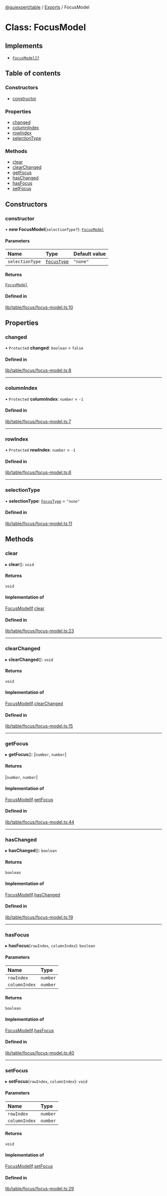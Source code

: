 [@guiexpert/table](../README.md) / [Exports](../modules.md) / FocusModel

# Class: FocusModel

## Implements

- [`FocusModelIf`](../interfaces/FocusModelIf.md)

## Table of contents

### Constructors

- [constructor](FocusModel.md#constructor)

### Properties

- [changed](FocusModel.md#changed)
- [columnIndex](FocusModel.md#columnindex)
- [rowIndex](FocusModel.md#rowindex)
- [selectionType](FocusModel.md#selectiontype)

### Methods

- [clear](FocusModel.md#clear)
- [clearChanged](FocusModel.md#clearchanged)
- [getFocus](FocusModel.md#getfocus)
- [hasChanged](FocusModel.md#haschanged)
- [hasFocus](FocusModel.md#hasfocus)
- [setFocus](FocusModel.md#setfocus)

## Constructors

### constructor

• **new FocusModel**(`selectionType?`): [`FocusModel`](FocusModel.md)

#### Parameters

| Name | Type | Default value |
| :------ | :------ | :------ |
| `selectionType` | [`FocusType`](../modules.md#focustype) | `"none"` |

#### Returns

[`FocusModel`](FocusModel.md)

#### Defined in

[lib/table/focus/focus-model.ts:10](https://github.com/guiexperttable/ge-table/blob/a7cb25d/libs/table/src/lib/table/focus/focus-model.ts#L10)

## Properties

### changed

• `Protected` **changed**: `boolean` = `false`

#### Defined in

[lib/table/focus/focus-model.ts:8](https://github.com/guiexperttable/ge-table/blob/a7cb25d/libs/table/src/lib/table/focus/focus-model.ts#L8)

___

### columnIndex

• `Protected` **columnIndex**: `number` = `-1`

#### Defined in

[lib/table/focus/focus-model.ts:7](https://github.com/guiexperttable/ge-table/blob/a7cb25d/libs/table/src/lib/table/focus/focus-model.ts#L7)

___

### rowIndex

• `Protected` **rowIndex**: `number` = `-1`

#### Defined in

[lib/table/focus/focus-model.ts:6](https://github.com/guiexperttable/ge-table/blob/a7cb25d/libs/table/src/lib/table/focus/focus-model.ts#L6)

___

### selectionType

• **selectionType**: [`FocusType`](../modules.md#focustype) = `"none"`

#### Defined in

[lib/table/focus/focus-model.ts:11](https://github.com/guiexperttable/ge-table/blob/a7cb25d/libs/table/src/lib/table/focus/focus-model.ts#L11)

## Methods

### clear

▸ **clear**(): `void`

#### Returns

`void`

#### Implementation of

[FocusModelIf](../interfaces/FocusModelIf.md).[clear](../interfaces/FocusModelIf.md#clear)

#### Defined in

[lib/table/focus/focus-model.ts:23](https://github.com/guiexperttable/ge-table/blob/a7cb25d/libs/table/src/lib/table/focus/focus-model.ts#L23)

___

### clearChanged

▸ **clearChanged**(): `void`

#### Returns

`void`

#### Implementation of

[FocusModelIf](../interfaces/FocusModelIf.md).[clearChanged](../interfaces/FocusModelIf.md#clearchanged)

#### Defined in

[lib/table/focus/focus-model.ts:15](https://github.com/guiexperttable/ge-table/blob/a7cb25d/libs/table/src/lib/table/focus/focus-model.ts#L15)

___

### getFocus

▸ **getFocus**(): [`number`, `number`]

#### Returns

[`number`, `number`]

#### Implementation of

[FocusModelIf](../interfaces/FocusModelIf.md).[getFocus](../interfaces/FocusModelIf.md#getfocus)

#### Defined in

[lib/table/focus/focus-model.ts:44](https://github.com/guiexperttable/ge-table/blob/a7cb25d/libs/table/src/lib/table/focus/focus-model.ts#L44)

___

### hasChanged

▸ **hasChanged**(): `boolean`

#### Returns

`boolean`

#### Implementation of

[FocusModelIf](../interfaces/FocusModelIf.md).[hasChanged](../interfaces/FocusModelIf.md#haschanged)

#### Defined in

[lib/table/focus/focus-model.ts:19](https://github.com/guiexperttable/ge-table/blob/a7cb25d/libs/table/src/lib/table/focus/focus-model.ts#L19)

___

### hasFocus

▸ **hasFocus**(`rowIndex`, `columnIndex`): `boolean`

#### Parameters

| Name | Type |
| :------ | :------ |
| `rowIndex` | `number` |
| `columnIndex` | `number` |

#### Returns

`boolean`

#### Implementation of

[FocusModelIf](../interfaces/FocusModelIf.md).[hasFocus](../interfaces/FocusModelIf.md#hasfocus)

#### Defined in

[lib/table/focus/focus-model.ts:40](https://github.com/guiexperttable/ge-table/blob/a7cb25d/libs/table/src/lib/table/focus/focus-model.ts#L40)

___

### setFocus

▸ **setFocus**(`rowIndex`, `columnIndex`): `void`

#### Parameters

| Name | Type |
| :------ | :------ |
| `rowIndex` | `number` |
| `columnIndex` | `number` |

#### Returns

`void`

#### Implementation of

[FocusModelIf](../interfaces/FocusModelIf.md).[setFocus](../interfaces/FocusModelIf.md#setfocus)

#### Defined in

[lib/table/focus/focus-model.ts:29](https://github.com/guiexperttable/ge-table/blob/a7cb25d/libs/table/src/lib/table/focus/focus-model.ts#L29)
